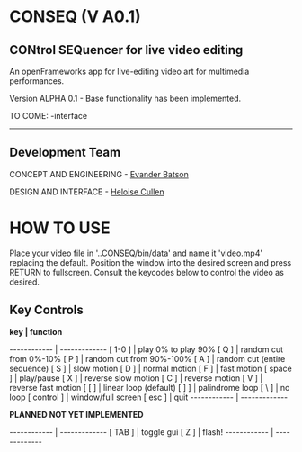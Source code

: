 # CONSEQ (V A0.1)
## CONtrol SEQuencer for live video editing

An openFrameworks app for live-editing video art for multimedia performances.

Version ALPHA 0.1 - Base functionality has been implemented.

TO COME:
-interface

 -----------
## Development Team

CONCEPT AND ENGINEERING - [Evander Batson](http://evanderbatson.com) 

DESIGN AND INTERFACE - [Heloise Cullen](http://heloisecullen.org)

# HOW TO USE

Place your video file in '..CONSEQ/bin/data' and name it 'video.mp4' replacing the default. Position the window into the desired screen and press RETURN to fullscreen. Consult the keycodes below to control the video as desired.

## Key Controls

**key | function**

------------ | -------------
[ 1-0 ] | play 0% to play 90%
[ Q ] | random cut from 0%-10%
[ P ] | random cut from 90%-100%
[ A ] | random cut (entire sequence)
[ S ] | slow motion
[ D ] | normal motion
[ F ] | fast motion
[ space ] | play/pause
[ X ] | reverse slow motion
[ C ] | reverse motion
[ V ] | reverse fast motion
[ [ ] | linear loop (default)
[ ] ] | palindrome loop
[ \ ] | no loop
[ control ] | window/full screen
[ esc ] | quit 
------------ | -------------



**PLANNED NOT YET IMPLEMENTED**

------------ | -------------
[ TAB ] | toggle gui
[ Z ] | flash!
------------ | -------------


